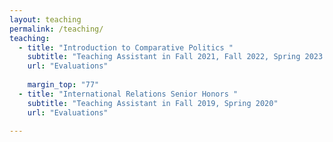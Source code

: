 ```yaml
---
layout: teaching
permalink: /teaching/
teaching:
  - title: "Introduction to Comparative Politics "
    subtitle: "Teaching Assistant in Fall 2021, Fall 2022, Spring 2023 "
    url: "Evaluations"
  
    margin_top: "77"
  - title: "International Relations Senior Honors "
    subtitle: "Teaching Assistant in Fall 2019, Spring 2020"
    url: "Evaluations"
  
---
```

